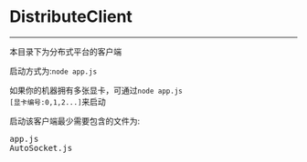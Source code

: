 ﻿# DistributeClient
------------------
本目录下为分布式平台的客户端

启动方式为:<code>node app.js</code>

如果你的机器拥有多张显卡，可通过<code>node app.js [显卡编号:0,1,2...]</code>来启动

启动该客户端最少需要包含的文件为:

<pre>
app.js
AutoSocket.js
</pre>